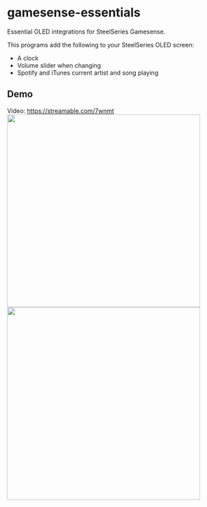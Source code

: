 # gamesense-essentials
Essential OLED integrations for SteelSeries Gamesense.

This programs add the following to your SteelSeries OLED screen:

- A clock
- Volume slider when changing
- Spotify and iTunes current artist and song playing

## Demo
Video: https://streamable.com/7wnmt  
<img src="https://raw.githubusercontent.com/mtricht/gamesense-essentials/master/photos/clock.png" width="450" />  
<img src="https://raw.githubusercontent.com/mtricht/gamesense-essentials/master/photos/volume.png" width="450" />
